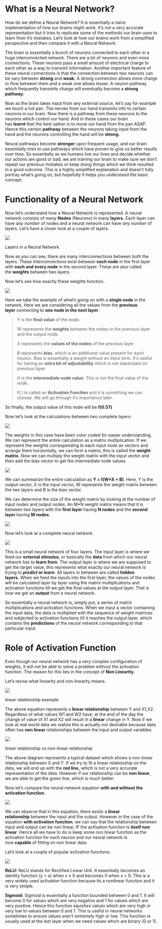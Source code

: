 # What is a Neural Network?

How do we define a Neural Network? It is essentially a naive implementation of how our brains might work. It’s not a very accurate representation but it tries to replicate some of the methods our brain uses to learn from it’s mistakes. Let’s look at how our brains work from a simplified perspective and then compare it with a Neural Network.

The brain is essentially a bunch of neurons connected to each other in a huge interconnected network. There are a lot of neurons and even more connections. These neurons pass a small amount of electrical charge to each other as a way to transmit information. Another important feature of these neural connections is that the connection between two neurons can be vary between **strong** and **weak.** A strong connection allows more charge to flow between them and a weak one allows lesser. A neuron pathway which frequently transmits charge will eventually become a **strong pathway.**

Now as the brain takes input from any external source, let’s say for example we touch a hot pan. The nerves from our hand transmits info to certain neurons in our brain. Now there is a pathway from these neurons to the neurons which control our hand. And in these cases our brain has **learnt** that the best option is to move our hand from the pan ASAP. Hence this certain **pathway** between the neurons taking input from the hand and the neurons controlling the hand will be **strong.**

Neural pathways become **stronger** upon frequent usage, and our brain essentially tries to use pathways which have proven to give us better results over time. So essentially as we humans live our lives and decide whether our actions are good or bad, we are training our brain to make sure we don’t repeat our previous mistakes or keep doing things which we think resulted in a good outcome. This is a highly simplified explanation and doesn’t fully portray what’s going on, but hopefully it helps you understand the basic concept.

# Functionality of a Neural Network

Now let’s understand how a Neural Network is represented. A neural network consists of many **Nodes** (Neurons) in many **layers.** Each layer can have _any number_ of nodes and a neural network can have _any number_ of layers. Let’s have a closer look at a couple of layers.

![](https://miro.medium.com/max/544/1*pCM9ttrYaeM8CAi0DyxwLA.png)

Layers in a Neural Network

Now as you can see, there are many interconnections between both the layers. These interconnections exist between **each node** in the first layer with **each and every node** in the second layer. These are also called the **weights** between two layers.

Now let’s see how exactly these weights function.

![](https://miro.medium.com/max/875/1*SaQMHTLi4C7MIA4IzjAXJw.png)

Here we take the example of what’s going on with a **single node** in the network. Here we are considering all the values from the **previous layer** connecting to **one node in the next layer**.

> Y is the **final value** of the node.
> 
> W represents the **weights** between the nodes in the previous layer and the output node.
> 
> X represents the **values of the nodes** of the previous layer.
> 
> B represents **bias**, which is an additional value present for each neuron. Bias is essentially a weight without an input term. It’s useful for having an **extra bit of adjustability** which is not dependant on previous layer.
> 
> H is the **intermediate node value**. This is not the final value of the node.
> 
> f( ) is called an **Activation Function** and it is something we can choose. We will go through it’s importance later.

So finally, the output value of this node will be **f(0.57)**

Now let’s look at the calculations between two complete layers:

![](https://miro.medium.com/max/875/1*dbf_lVYurfSxvABaQhakxg.png)

The weights in this case have been color coded for easier understanding. We can represent the entire calculation as a matrix multiplication. If we represent the weights corresponding to each input node as vectors and arrange them horizontally, we can form a matrix, this is called the **weight matrix.** Now we can multiply the weight matrix with the input vector and then add the bias vector to get the intermediate node values.

![](https://miro.medium.com/max/875/1*OCyfb1kJNZbZx1Ozi5RSAQ.png)

We can summarize the entire calculation as **Y = f(W*X + B)**. Here, Y is the output vector, X is the input vector, W represents the weight matrix between the two layers and B is the bias vector.

We can determine the size of the weight matrix by looking at the number of input nodes and output nodes. An M*N weight matrix means that it is between two layers with the **first layer** having **N nodes** and the **second layer** having **M nodes**.

![](https://miro.medium.com/max/875/1*-Eeve28pEqkXioOPOv4G7Q.png)

Now let’s look at a complete neural network.

![](https://miro.medium.com/max/875/1*tIwGoSbyUZEHNp93pRqROw.png)

This is a small neural network of four layers. The input layer is where we feed our **external stimulus**, or basically the **data** from which our neural network has to **learn from**. The output layer is where we are supposed to get the target value, this represents what exactly our neural network is trying to **_predict_ or _learn_**_._ All layers in between are called **hidden layers.** When we feed the inputs into the first layer, the values of the nodes will be calculated layer by layer using the matrix multiplications and activation functions till we get the final values at the output layer. That is how we get an **output** from a neural network.

So essentially a neural network is, simply put, a series of matrix multiplications and activation functions. When we input a vector containing the input data, the data is multiplied with the sequence of weight matrices and subjected to activation functions till it reaches the output layer, which contains the **predictions** of the neural network corresponding to that particular input.

# Role of Activation Function

Even though our neural network has a very complex configuration of weights, it will not be able to solve a problem without the activation function. The reason for this lies in the concept of **Non Linearity.**

Let’s revise what linearity and non linearity means.

![](https://miro.medium.com/max/875/1*fOcXmFmniOTJVyI5I3bTTg.png)

linear relationship example

The above equation represents a **linear relationship** between Y and X1,X2. Regardless of what values W1 and W2 have, at the end of the day the change of value of X1 and X2 will result in a **linear** change in Y. Now if we look at real world data we realize this is actually not desirable because data often has **non linear** relationships between the input and output variables.

![](https://miro.medium.com/max/740/1*lRfLiNorqmOlb-38Y6wv_A.png)

linear relationship vs non-linear relationship

The above diagram represents a typical dataset which shows a non-linear relationship between X and Y. If we try to fit a linear relationship on the data, we will end up with the **red line,** which is not a very accurate representation of the data. However if our relationship can be **non linear**, we are able to get the green line, which is much better.

Now let’s compare the neural network equation **with and without the activation function.**

![](https://miro.medium.com/max/770/1*MZiEmpCYJyJG4ctl5ypm3w.png)

We can observe that in this equation, there exists a **linear relationship** between the input and the output. However in the case of the equation **with activation function**, we can say that the relationship between input and output can be non linear, IF the activation function is **itself non linear**. Hence all we have to do is keep some non linear function as the activation function for each neuron and our neural network is now **capable** of fitting on non linear data.

Let’s look at a couple of popular activation functions:

![](https://miro.medium.com/max/766/1*fKQ8aWPSDSDoK7MUBgR1XA.png)

**ReLU:** ReLU stands for Rectified Linear Unit. It essentially becomes an identity function (y = x) when x ≥ 0 and becomes 0 when x < 0. This is a very widely used activation function because its a nonlinear function and it is very simple.

**Sigmoid:** Sigmoid is essentially a function bounded between 0 and 1. It will become 0 for values which are very negative and 1 for values which are very positive. Hence this function _squishes_ values which are very high or very low to values between 0 and 1. This is useful in neural networks sometimes to ensure values aren’t extremely high or low. This function is usually used at the last layer when we need values which are binary (0 or 1).
